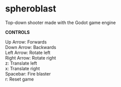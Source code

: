 # spheroblast
Top-down shooter made with the Godot game engine

<strong>CONTROLS</strong>

Up Arrow: Forwards <br>
Down Arrow: Backwards <br>
Left Arrow: Rotate left <br>
Right Arrow: Rotate right <br>
z: Translate left <br>
x: Translate right <br>
Spacebar: Fire blaster <br>
r: Reset game <br>
